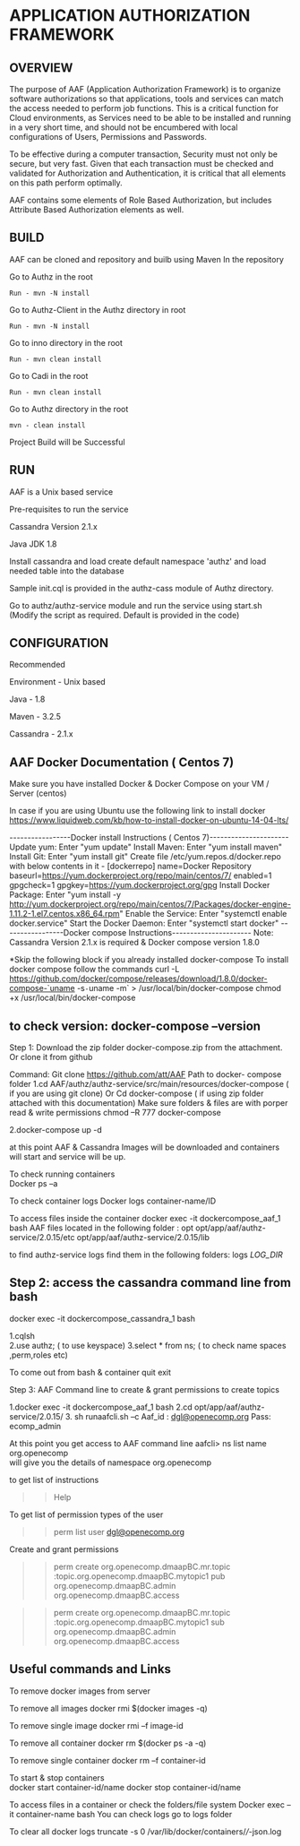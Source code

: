
 
# APPLICATION AUTHORIZATION FRAMEWORK
			       
## OVERVIEW
  
The purpose of AAF (Application Authorization Framework) is to organize software authorizations so that applications, tools and services can match the access needed to perform job functions.  This is a critical function for Cloud environments, as Services need to be able to be installed and running in a very short time, and should not be encumbered with local configurations of Users, Permissions and Passwords.

To be effective during a computer transaction, Security must not only be secure, but very fast. Given that each transaction must be checked and validated for Authorization and Authentication, it is critical that all elements on this path perform optimally.

AAF contains some elements of Role Based Authorization, but includes Attribute Based Authorization elements as well.  
 
 

## BUILD  
 
AAF can be cloned and repository and builb using Maven 
In the repository 

Go to Authz in the root

	Run - mvn -N install
Go to Authz-Client in the Authz directory in root

	Run - mvn -N install
Go to inno directory in the root

	Run - mvn clean install
Go to Cadi in the root 

	Run - mvn clean install
Go to Authz directory in the root 

	mvn - clean install
Project Build will be Successful




## RUN 

AAF is a Unix based service 

Pre-requisites to run the service

Cassandra Version 2.1.x

Java JDK 1.8

Install cassandra and load create default namespace 'authz' and load needed table into the database

Sample init.cql is provided in the authz-cass module of Authz directory.

Go to authz/authz-service module and run the service using start.sh (Modify the script as required. Default is provided in the code)
 

 
## CONFIGURATION 

Recommended 

Environment - Unix based

Java - 1.8

Maven - 3.2.5 

Cassandra - 2.1.x


## AAF Docker Documentation ( Centos 7)

Make sure you have installed Docker & Docker Compose on your VM / Server (centos)

In case if you are using Ubuntu use the following link to install docker 
https://www.liquidweb.com/kb/how-to-install-docker-on-ubuntu-14-04-lts/

-----------------Docker install Instructions ( Centos 7)----------------------
     Update yum: Enter "yum update"
     Install Maven: Enter "yum install maven"
     Install Git: Enter "yum install git"
Create file  /etc/yum.repos.d/docker.repo with below contents in it - 
         [dockerrepo]
         name=Docker Repository 
         baseurl=https://yum.dockerproject.org/repo/main/centos/7/ 
         enabled=1 
         gpgcheck=1 
         gpgkey=https://yum.dockerproject.org/gpg
Install Docker Package: 
Enter "yum install -y http://yum.dockerproject.org/repo/main/centos/7/Packages/docker-engine-1.11.2-1.el7.centos.x86_64.rpm"
Enable the Service: Enter "systemctl enable docker.service"
Start the Docker Daemon: Enter "systemctl start docker"
-----------------Docker compose Instructions----------------------
Note: Cassandra Version 2.1.x is required & Docker compose version 1.8.0
 
*Skip the following block if you already installed docker-compose
To  install docker compose follow the commands
curl -L https://github.com/docker/compose/releases/download/1.8.0/docker-compose-`uname -s`-`uname -m` > /usr/local/bin/docker-compose
chmod +x /usr/local/bin/docker-compose
 
to check version:  docker-compose –version
------------------------------------------------------------------------------------------------
 
Step 1: Download the zip folder docker-compose.zip from the attachment.  Or  clone it from github

Command: Git clone https://github.com/att/AAF
Path to docker- compose folder
1.cd  AAF/authz/authz-service/src/main/resources/docker-compose   ( if you are using git clone)
Or
Cd docker-compose   ( if using zip folder attached with this documentation)
Make sure folders & files are with porper read & write permissions
chmod –R 777 docker-compose

2.docker-compose up -d
 
at this point AAF & Cassandra Images will be downloaded and containers will start and service will be up.


To check running containers  
Docker ps –a

To check container logs
Docker logs container-name/ID

To access files inside the container
docker exec -it dockercompose_aaf_1 bash
AAF files located in the following folder    : opt
opt/app/aaf/authz-service/2.0.15/etc
opt/app/aaf/authz-service/2.0.15/lib

to find authz-service logs find them in the following folders:
logs
_LOG_DIR_


 
Step 2:  access the cassandra command line from bash
---------------------------------------------------
 
docker exec -it dockercompose_cassandra_1 bash
 
1.cqlsh     
2.use authz;   ( to use keyspace)
3.select * from ns;     ( to check name spaces ,perm,roles etc)
 
To come out from bash & container
quit
exit

Step 3:  AAF Command line to  create & grant permissions to create topics

1.docker exec -it dockercompose_aaf_1 bash
2.cd opt/app/aaf/authz-service/2.0.15/
3. sh runaafcli.sh –c
Aaf_id :   dgl@openecomp.org
Pass:        ecomp_admin

At this point you get access to AAF command line
aafcli> ns list name org.openecomp        
will give you the details of namespace org.openecomp

to get list of instructions
>> Help  

To get list of permission types of the user
>> perm list user dgl@openecomp.org

Create and grant permissions
>> perm create org.openecomp.dmaapBC.mr.topic :topic.org.openecomp.dmaapBC.mytopic1 pub org.openecomp.dmaapBC.admin org.openecomp.dmaapBC.access

>> perm create org.openecomp.dmaapBC.mr.topic :topic.org.openecomp.dmaapBC.mytopic1 sub org.openecomp.dmaapBC.admin org.openecomp.dmaapBC.access






 
Useful commands and Links
------------------------------------------------
 
 
To remove docker images from server

To remove all images 
docker rmi $(docker images -q)

To remove single image
docker rmi –f image-id

To remove all container
docker rm $(docker ps -a -q)

To remove single container
docker rm –f container-id

To start & stop containers       
docker start container-id/name
docker stop container-id/name

To access files in a container or check the folders/file system
Docker exec –it container-name bash
You can check logs  go to logs folder

To clear all docker logs 
truncate -s 0 /var/lib/docker/containers/*/*-json.log



 
